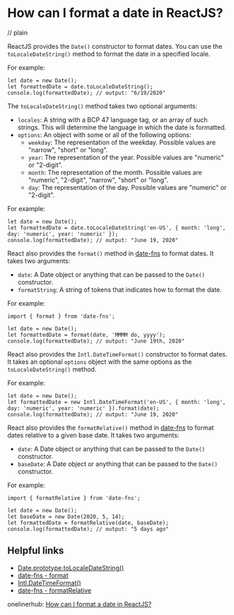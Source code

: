 # How can I format a date in ReactJS?
// plain

ReactJS provides the `Date()` constructor to format dates. You can use the `toLocaleDateString()` method to format the date in a specified locale.

For example:
```
let date = new Date();
let formattedDate = date.toLocaleDateString();
console.log(formattedDate); // output: "6/19/2020"
```

The `toLocaleDateString()` method takes two optional arguments:

- `locales`: A string with a BCP 47 language tag, or an array of such strings. This will determine the language in which the date is formatted.
- `options`: An object with some or all of the following options:
  - `weekday`: The representation of the weekday. Possible values are "narrow", "short" or "long".
  - `year`: The representation of the year. Possible values are "numeric" or "2-digit".
  - `month`: The representation of the month. Possible values are "numeric", "2-digit", "narrow", "short" or "long".
  - `day`: The representation of the day. Possible values are "numeric" or "2-digit".

For example:
```
let date = new Date();
let formattedDate = date.toLocaleDateString('en-US', { month: 'long', day: 'numeric', year: 'numeric' });
console.log(formattedDate); // output: "June 19, 2020"
```

React also provides the `format()` method in [date-fns](https://date-fns.org/v2.16.1/docs/format) to format dates. It takes two arguments:

- `date`: A Date object or anything that can be passed to the `Date()` constructor.
- `formatString`: A string of tokens that indicates how to format the date.

For example:
```
import { format } from 'date-fns';

let date = new Date();
let formattedDate = format(date, 'MMMM do, yyyy');
console.log(formattedDate); // output: "June 19th, 2020"
```

React also provides the `Intl.DateTimeFormat()` constructor to format dates. It takes an optional `options` object with the same options as the `toLocaleDateString()` method.

For example:
```
let date = new Date();
let formattedDate = new Intl.DateTimeFormat('en-US', { month: 'long', day: 'numeric', year: 'numeric' }).format(date);
console.log(formattedDate); // output: "June 19, 2020"
```

React also provides the `formatRelative()` method in [date-fns](https://date-fns.org/v2.16.1/docs/formatRelative) to format dates relative to a given base date. It takes two arguments:

- `date`: A Date object or anything that can be passed to the `Date()` constructor.
- `baseDate`: A Date object or anything that can be passed to the `Date()` constructor.

For example:
```
import { formatRelative } from 'date-fns';

let date = new Date();
let baseDate = new Date(2020, 5, 14);
let formattedDate = formatRelative(date, baseDate);
console.log(formattedDate); // output: "5 days ago"
```

## Helpful links

- [Date.prototype.toLocaleDateString()](https://developer.mozilla.org/en-US/docs/Web/JavaScript/Reference/Global_Objects/Date/toLocaleDateString)
- [date-fns - format](https://date-fns.org/v2.16.1/docs/format)
- [Intl.DateTimeFormat()](https://developer.mozilla.org/en-US/docs/Web/JavaScript/Reference/Global_Objects/DateTimeFormat)
- [date-fns - formatRelative](https://date-fns.org/v2.16.1/docs/formatRelative)

onelinerhub: [How can I format a date in ReactJS?](https://onelinerhub.com/reactjs/how-can-i-format-a-date-in-reactjs)